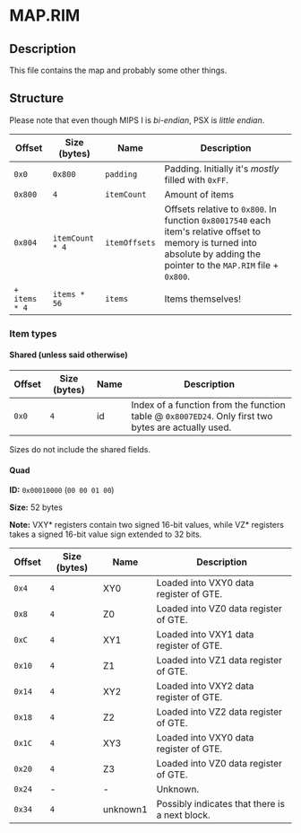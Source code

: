 # MAP.RIM

## Description

This file contains the map and probably some other things.

## Structure

Please note that even though MIPS I is *bi-endian*, PSX is *little endian*.

|Offset|Size (bytes)|Name|Description|
|------|----|----|-----------|
|`0x0`|`0x800`|`padding`|Padding. Initially it's *mostly* filled with `0xFF`.|
|`0x800`|`4`|`itemCount`|Amount of items|
|`0x804`|`itemCount * 4`|`itemOffsets`|Offsets relative to `0x800`. In function `0x80017540` each item's relative offset to memory is turned into absolute by adding the pointer to the `MAP.RIM` file + `0x800`.|
|`+ items * 4`|`items * 56`|`items`|Items themselves!|


### Item types

#### Shared (unless said otherwise)

|Offset|Size (bytes)|Name|Description|
|------|------------|----|-----------|
|`0x0`|`4`|id|Index of a function from the function table @ `0x8007ED24`. Only first two bytes are actually used.|

Sizes do not include the shared fields.

#### Quad

**ID:** `0x00010000` (`00 00 01 00`)

**Size:** 52 bytes

**Note:** VXY\* registers contain two signed 16-bit values, while VZ\* registers takes a signed 16-bit value sign extended to 32 bits.

|Offset|Size (bytes)|Name|Description|
|------|------------|----|-----------|
|`0x4`|`4`|XY0|Loaded into VXY0 data register of GTE.|
|`0x8`|`4`|Z0|Loaded into VZ0 data register of GTE.|
|`0xC`|`4`|XY1|Loaded into VXY1 data register of GTE.|
|`0x10`|`4`|Z1|Loaded into VZ1 data register of GTE.|
|`0x14`|`4`|XY2|Loaded into VXY2 data register of GTE.|
|`0x18`|`4`|Z2|Loaded into VZ2 data register of GTE.|
|`0x1C`|`4`|XY3|Loaded into VXY0 data register of GTE.|
|`0x20`|`4`|Z3|Loaded into VZ0 data register of GTE.|
|`0x24`|-|-|Unknown.|
|`0x34`|`4`|unknown1|Possibly indicates that there is a next block.|
